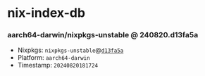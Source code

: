 # nix-index-db
### aarch64-darwin/nixpkgs-unstable @ 240820.d13fa5a
- Nixpkgs: `nixpkgs-unstable`@[`d13fa5a`](https://github.com/NixOS/nixpkgs/commit/d13fa5a45a34e7c8be33474f58003914430bdc5a)
- Platform: `aarch64-darwin`
- Timestamp: `20240820181724`
